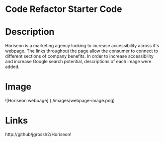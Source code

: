 # Code Refactor Starter Code

# Description

Horiseon is a marketing agency looking to increase accessibility across it's webpage. The links throughout the page allow the consumer to connect to different sections of company benefits. In order to increase accessibility and increase Google search potential, descriptions of each image were added. 

# Image 
![Horiseon webpage] 
(./images/webpage-image.png)


# Links
http://github/jgrossh2/Horiseon!


